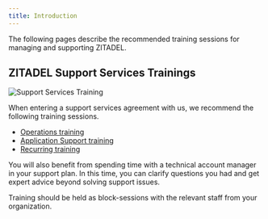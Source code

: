 ```yaml
---
title: Introduction
---
```


The following pages describe the recommended training sessions for managing and supporting ZITADEL.

## ZITADEL Support Services Trainings

![Support Services Training](/img/training_support_services.png)

When entering a support services agreement with us, we recommend the following training sessions.

* [Operations training](supportservice/operations)
* [Application Support training](supportservice/application)
* [Recurring training](supportservice/recurring)

You will also benefit from spending time with a technical account manager in your support plan.
In this time, you can clarify questions you had and get expert advice beyond solving support issues.

Training should be held as block-sessions with the relevant staff from your organization. 

